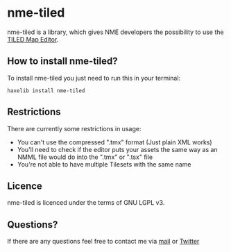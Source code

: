nme-tiled
=========

nme-tiled is a library, which gives NME developers the possibility to use the [TILED Map Editor](http://www.mapeditor.org/).

How to install nme-tiled?
--------------------------

To install nme-tiled you just need to run this in your terminal:
	
	haxelib install nme-tiled
	

Restrictions
-----------------

There are currently some restrictions in usage:

- You can't use the compressed ".tmx" format (Just plain XML works)
- You'll need to check if the editor puts your assets the same way as an NMML file would do into the ".tmx" or ".tsx" file
- You're not able to have multiple Tilesets with the same name

Licence
----------------

nme-tiled is licenced under the terms of GNU LGPL v3.

Questions?
-----------------

If there are any questions feel free to contact me via [mail](mailto:ikasoki@gmail.com) or [Twitter](https://twitter.com/Kasoki)
